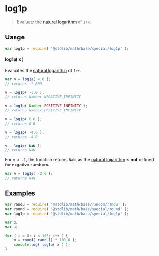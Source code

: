 log1p
===

> Evaluate the [natural logarithm][math-ln] of `1+x`.

<!-- <usage> -->

## Usage

``` javascript
var log1p = require( '@stdlib/math/base/special/log1p' );
```

#### log1p( x )

Evaluates the [natural logarithm][math-ln] of `1+x`.

``` javascript
var v = log1p( 4.0 );
// returns ~1.609

v = log1p( -1.0 );
// returns Number.NEGATIVE_INFINITY

v = log1p( Number.POSITIVE_INFINITY );
// returns Number.POSITIVE_INFINITY

v = log1p( 0.0 );
// returns 0.0

v = log1p( -0.0 );
// returns -0.0

v = log1p( NaN );
// returns NaN
```

For `x < -1`, the function returns `NaN`, as the [natural logarithm][math-ln] is __not__ defined for negative numbers.

``` javascript
var v = log1p( -2.0 );
// returns NaN
```

<!-- </usage> -->


<!-- <examples> -->

## Examples

``` javascript
var randu = require( '@stdlib/math/base/random/randu' );
var round = require( '@stdlib/math/base/special/round' );
var log1p = require( '@stdlib/math/base/special/log1p' );

var x;
var i;

for ( i = 0; i < 100; i++ ) {
    x = round( randu() * 100.0 );
    console.log( log1p( x ) );
}
```

<!-- </examples> -->


<!-- <links> -->

<!-- FIXME: link -->

[math-ln]: https://github.com/math-io/ln

<!-- </links> -->
